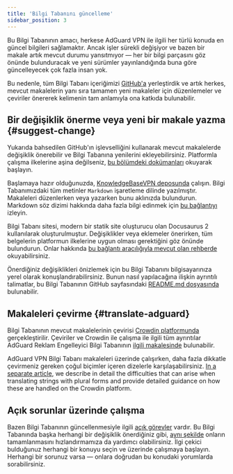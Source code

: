 ```yaml
---
title: 'Bilgi Tabanını güncelleme'
sidebar_position: 3
---
```


Bu Bilgi Tabanının amacı, herkese AdGuard VPN ile ilgili her türlü konuda en güncel bilgileri sağlamaktır. Ancak işler sürekli değişiyor ve bazen bir makale artık mevcut durumu yansıtmıyor — her bir bilgi parçasını göz önünde bulunduracak ve yeni sürümler yayınlandığında buna göre güncelleyecek çok fazla insan yok.

Bu nedenle, tüm Bilgi Tabanı içeriğimizi [GitHub'a](https://github.com/AdguardTeam/KnowledgeBaseVPN) yerleştirdik ve artık herkes, mevcut makalelerin yanı sıra tamamen yeni makaleler için düzenlemeler ve çeviriler önererek kelimenin tam anlamıyla ona katkıda bulunabilir.

## Bir değişiklik önerme veya yeni bir makale yazma {#suggest-change}

Yukarıda bahsedilen GitHub'ın işlevselliğini kullanarak mevcut makalelerde değişiklik önerebilir ve Bilgi Tabanına yenilerini ekleyebilirsiniz. Platformla çalışma ilkelerine aşina değilseniz, [bu bölümdeki dokümanları](https://docs.github.com/en) okuyarak başlayın.

Başlamaya hazır olduğunuzda, [KnowledgeBaseVPN deposunda](https://github.com/AdguardTeam/KnowledgeBaseVPN) çalışın. Bilgi Tabanımızdaki tüm metinler `Markdown` işaretleme dilinde yazılmıştır. Makaleleri düzenlerken veya yazarken bunu aklınızda bulundurun. Markdown söz dizimi hakkında daha fazla bilgi edinmek için [bu bağlantıyı](https://docs.github.com/en/get-started/writing-on-github/getting-started-with-writing-and-formatting-on-github/basic-writing-and-formatting-syntax) izleyin.

Bilgi Tabanı sitesi, modern bir statik site oluşturucu olan Docusaurus 2 kullanılarak oluşturulmuştur. Değişiklikler veya eklemeler önerirken, tüm belgelerin platformun ilkelerine uygun olması gerektiğini göz önünde bulundurun. Onlar hakkında [bu bağlantı aracılığıyla mevcut olan rehberde](https://docusaurus.io/docs/category/guides) okuyabilirsiniz.

Önerdiğiniz değişiklikleri önizlemek için bu Bilgi Tabanını bilgisayarınıza yerel olarak konuşlandırabilirsiniz. Bunun nasıl yapılacağına ilişkin ayrıntılı talimatlar, bu Bilgi Tabanının GitHub sayfasındaki [README.md dosyasında](https://github.com/AdguardTeam/KnowledgeBaseVPN/blob/main/README) bulunabilir.

## Makaleleri çevirme {#translate-adguard}

Bilgi Tabanının mevcut makalelerinin çevirisi [Crowdin platformunda](https://crowdin.com/project/adguard-vpn-knowledge-base) gerçekleştirilir. Çeviriler ve Crowdin ile çalışma ile ilgili tüm ayrıntılar AdGuard Reklam Engelleyici Bilgi Tabanının [ilgili makalesinde](https://adguard.com/kb/miscellaneous/contribute/translate/program/) bulunabilir.

AdGuard VPN Bilgi Tabanı makaleleri üzerinde çalışırken, daha fazla dikkatle çevirmeniz gereken çoğul biçimler içeren dizelerle karşılaşabilirsiniz. [In a separate article](https://adguard.com/kb/miscellaneous/contribute/translate/plural-forms/), we describe in detail the difficulties that can arise when translating strings with plural forms and provide detailed guidance on how these are handled on the Crowdin platform.

## Açık sorunlar üzerinde çalışma

Bazen Bilgi Tabanının güncellenmesiyle ilgili [açık görevler](https://github.com/AdguardTeam/KnowledgeBaseVPN/issues/) vardır. Bu Bilgi Tabanında başka herhangi bir değişiklik önerdiğiniz gibi, [aynı şekilde](#suggest-change) onların tamamlanmasını hızlandırmamıza da yardımcı olabilirsiniz. İlgi çekici bulduğunuz herhangi bir konuyu seçin ve üzerinde çalışmaya başlayın. Herhangi bir sorunuz varsa — onlara doğrudan bu konudaki yorumlarda sorabilirsiniz.
